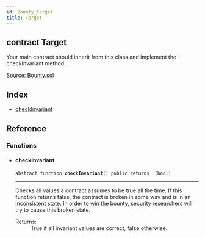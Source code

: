 ```yaml
---
id: Bounty_Target
title: Target
---
```


<div class="contract-doc"><div class="contract"><h2 class="contract-header"><span class="contract-kind">contract</span> Target</h2><p class="description">Your main contract should inherit from this class and implement the checkInvariant method.</p><div class="source">Source: <a href="https://github.com/OpenZeppelin/zeppelin-solidity/blob/v1.6.0/contracts/Bounty.sol" target="_blank">Bounty.sol</a></div></div><div class="index"><h2>Index</h2><ul><li><a href="Bounty_Target.html#checkInvariant">checkInvariant</a></li></ul></div><div class="reference"><h2>Reference</h2><div class="functions"><h3>Functions</h3><ul><li><div class="item function"><span id="checkInvariant" class="anchor-marker"></span><h4 class="name">checkInvariant</h4><div class="body"><code class="signature"><span>abstract </span>function <strong>checkInvariant</strong><span>() </span><span>public </span><span>returns  (bool) </span></code><hr/><div class="description"><p>Checks all values a contract assumes to be true all the time. If this function returns false, the contract is broken in some way and is in an inconsistent state. In order to win the bounty, security researchers will try to cause this broken state.</p></div><dl><dt><span class="label-return">Returns:</span></dt><dd>True if all invariant values are correct, false otherwise.</dd></dl></div></div></li></ul></div></div></div>
